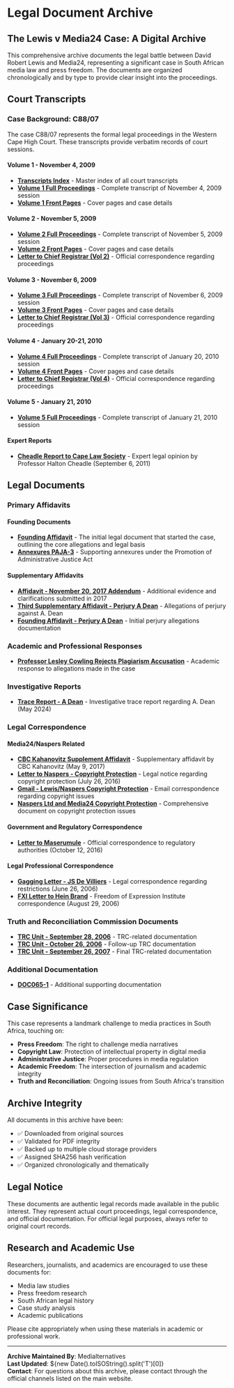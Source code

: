 # Legal Document Archive

## The Lewis v Media24 Case: A Digital Archive

This comprehensive archive documents the legal battle between David Robert Lewis and Media24, representing a significant case in South African media law and press freedom. The documents are organized chronologically and by type to provide clear insight into the proceedings.

## Court Transcripts

### Case Background: C88/07
The case C88/07 represents the formal legal proceedings in the Western Cape High Court. These transcripts provide verbatim records of court sessions.

#### Volume 1 - November 4, 2009
- **[Transcripts Index](/legal-archive/court-transcripts/Transcripts-Index-1.pdf)** - Master index of all court transcripts
- **[Volume 1 Full Proceedings](/legal-archive/court-transcripts/C88-07-Vol_1-4-November-2009-1.pdf)** - Complete transcript of November 4, 2009 session
- **[Volume 1 Front Pages](/legal-archive/court-transcripts/C88-07-Vol_1-4-November-2009-FP-1.pdf)** - Cover pages and case details

#### Volume 2 - November 5, 2009
- **[Volume 2 Full Proceedings](/legal-archive/court-transcripts/C88-07-Vol_2-5-November-2009-1.pdf)** - Complete transcript of November 5, 2009 session
- **[Volume 2 Front Pages](/legal-archive/court-transcripts/C88-07-Vol_2-5-November-2009-FP-1.pdf)** - Cover pages and case details
- **[Letter to Chief Registrar (Vol 2)](/legal-archive/court-transcripts/C88-07-Vol_2-5-November-2009-Letter-to-the-Chief-Registrar-Head-o...-1.pdf)** - Official correspondence regarding proceedings

#### Volume 3 - November 6, 2009
- **[Volume 3 Full Proceedings](/legal-archive/court-transcripts/C88-07-Vol_3-6-November-2009-1.pdf)** - Complete transcript of November 6, 2009 session
- **[Volume 3 Front Pages](/legal-archive/court-transcripts/C88-07-Vol_3-6-November-2009-FP-1.pdf)** - Cover pages and case details
- **[Letter to Chief Registrar (Vol 3)](/legal-archive/court-transcripts/C88-07-Vol_3-6-November-2009-Letter-to-the-Chief-Registrar-Head-o...-1.pdf)** - Official correspondence regarding proceedings

#### Volume 4 - January 20-21, 2010
- **[Volume 4 Full Proceedings](/legal-archive/court-transcripts/C88-07-Vol_4-20-January-2010-1.pdf)** - Complete transcript of January 20, 2010 session
- **[Volume 4 Front Pages](/legal-archive/court-transcripts/C88-07-Vol_4-20-January-2010-FP-1.pdf)** - Cover pages and case details
- **[Letter to Chief Registrar (Vol 4)](/legal-archive/court-transcripts/C88-07-Vol_4-_-5-20-_-21-January-2010-Letter-to-the-Chief-Registrar...-1.pdf)** - Official correspondence regarding proceedings

#### Volume 5 - January 21, 2010
- **[Volume 5 Full Proceedings](/legal-archive/court-transcripts/C88-07-Vol_5-21-January-2010-1.pdf)** - Complete transcript of January 21, 2010 session

#### Expert Reports
- **[Cheadle Report to Cape Law Society](/legal-archive/court-transcripts/Cheadle-Report-to-Cape-Law-Society-6-September-2011-1.pdf)** - Expert legal opinion by Professor Halton Cheadle (September 6, 2011)

## Legal Documents

### Primary Affidavits

#### Founding Documents
- **[Founding Affidavit](/legal-archive/legal-documents/Founding-Affidavit.pdf)** - The initial legal document that started the case, outlining the core allegations and legal basis
- **[Annexures PAJA-3](/legal-archive/legal-documents/Annexures-PAJA-3.pdf)** - Supporting annexures under the Promotion of Administrative Justice Act

#### Supplementary Affidavits
- **[Affidavit - November 20, 2017 Addendum](/legal-archive/legal-documents/Affidavit-20-November-2017-Addendum-4.pdf)** - Additional evidence and clarifications submitted in 2017
- **[Third Supplementary Affidavit - Perjury A Dean](/legal-archive/legal-documents/Third-Supplementary-Affidavit-Perjury-A-Dean.pdf)** - Allegations of perjury against A. Dean
- **[Founding Affidavit - Perjury A Dean](/legal-archive/legal-documents/Founding-Affidavit-Perjury-A-Dean.pdf)** - Initial perjury allegations documentation

### Academic and Professional Responses
- **[Professor Lesley Cowling Rejects Plagiarism Accusation](/legal-archive/legal-documents/Associate-Professor-Lesley-Cowling-Rejects-Plagiarism-Accusation.pdf)** - Academic response to allegations made in the case

### Investigative Reports
- **[Trace Report - A Dean](/legal-archive/legal-documents/Trace-Report-A-Dean.pdf)** - Investigative trace report regarding A. Dean (May 2024)

### Legal Correspondence

#### Media24/Naspers Related
- **[CBC Kahanovitz Supplement Affidavit](/legal-archive/legal-documents/Supplement-Affidavit-CBC-Kahanovitz-9-MAY-2017-TUE.pdf)** - Supplementary affidavit by CBC Kahanovitz (May 9, 2017)
- **[Letter to Naspers - Copyright Protection](/legal-archive/legal-documents/LIT10153ZA00-Letter-to-Naspers-26.07.2016.pdf)** - Legal notice regarding copyright protection (July 26, 2016)
- **[Gmail - Lewis/Naspers Copyright Protection](/legal-archive/legal-documents/Gmail-FW-Lewis-_-Naspers-Copyright-protection.pdf)** - Email correspondence regarding copyright issues
- **[Naspers Ltd and Media24 Copyright Protection](/legal-archive/legal-documents/NASPERS-LTD-AND-MEDIA24-DIE-BURGER-COPYRIGHT-PROTECTION-IN-THE-NAME-OF....pdf)** - Comprehensive document on copyright protection issues

#### Government and Regulatory Correspondence
- **[Letter to Maserumule](/legal-archive/legal-documents/RWR-Letter-to-Maserumule-12.10.2016.pdf)** - Official correspondence to regulatory authorities (October 12, 2016)

#### Legal Professional Correspondence
- **[Gagging Letter - JS De Villiers](/legal-archive/legal-documents/Gagging-Letter-JS-De-Villiers-26-June-2006.pdf)** - Legal correspondence regarding restrictions (June 26, 2006)
- **[FXI Letter to Hein Brand](/legal-archive/legal-documents/Fxi-Letter-to-Hein-Brand-per-Jeenah-and-Delaney-29-Aug-2006.pdf)** - Freedom of Expression Institute correspondence (August 29, 2006)

### Truth and Reconciliation Commission Documents
- **[TRC Unit - September 28, 2006](/legal-archive/legal-documents/TRC-Unit-28-Sept-2006.pdf)** - TRC-related documentation
- **[TRC Unit - October 26, 2006](/legal-archive/legal-documents/TRC-Unit-26-Oct-2006.pdf)** - Follow-up TRC documentation
- **[TRC Unit - September 26, 2007](/legal-archive/legal-documents/TRC-Unit-26-Sept-2007.pdf)** - Final TRC-related documentation

### Additional Documentation
- **[DOC065-1](/legal-archive/legal-documents/DOC065-1.pdf)** - Additional supporting documentation

## Case Significance

This case represents a landmark challenge to media practices in South Africa, touching on:

- **Press Freedom**: The right to challenge media narratives
- **Copyright Law**: Protection of intellectual property in digital media
- **Administrative Justice**: Proper procedures in media regulation
- **Academic Freedom**: The intersection of journalism and academic integrity
- **Truth and Reconciliation**: Ongoing issues from South Africa's transition

## Archive Integrity

All documents in this archive have been:
- ✅ Downloaded from original sources
- ✅ Validated for PDF integrity
- ✅ Backed up to multiple cloud storage providers
- ✅ Assigned SHA256 hash verification
- ✅ Organized chronologically and thematically

## Legal Notice

These documents are authentic legal records made available in the public interest. They represent actual court proceedings, legal correspondence, and official documentation. For official legal purposes, always refer to original court records.

## Research and Academic Use

Researchers, journalists, and academics are encouraged to use these documents for:
- Media law studies
- Press freedom research
- South African legal history
- Case study analysis
- Academic publications

Please cite appropriately when using these materials in academic or professional work.

---

**Archive Maintained By**: Medialternatives  
**Last Updated**: ${new Date().toISOString().split('T')[0]}  
**Contact**: For questions about this archive, please contact through the official channels listed on the main website.